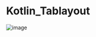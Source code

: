 # Kotlin_Tablayout

![image](https://user-images.githubusercontent.com/60017090/137718761-9c58bd36-3687-4dff-b655-6c590a475cf8.png)
